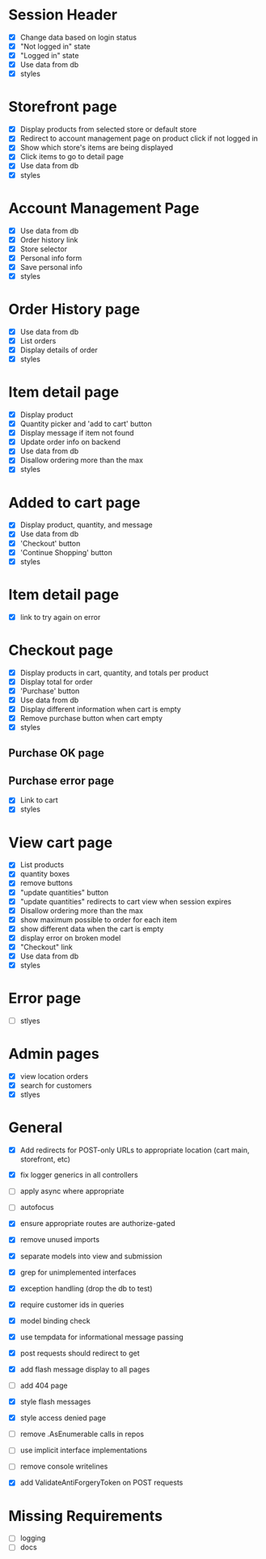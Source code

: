 # Session Header
- [X] Change data based on login status
- [X] "Not logged in" state
- [X] "Logged in" state
- [X] Use data from db
- [X] styles

# Storefront page
- [X] Display products from selected store or default store
- [X] Redirect to account management page on product click if not logged in
- [X] Show which store's items are being displayed
- [X] Click items to go to detail page
- [X] Use data from db
- [X] styles

# Account Management Page
- [X] Use data from db
- [X] Order history link
- [X] Store selector
- [X] Personal info form
- [X] Save personal info
- [X] styles

# Order History page
- [X] Use data from db
- [X] List orders
- [X] Display details of order
- [X] styles

# Item detail page
- [X] Display product
- [X] Quantity picker and 'add to cart' button
- [X] Display message if item not found
- [X] Update order info on backend
- [X] Use data from db
- [X] Disallow ordering more than the max
- [X] styles

# Added to cart page
- [X] Display product, quantity, and message
- [X] Use data from db
- [X] 'Checkout' button
- [X] 'Continue Shopping' button
- [X] styles

# Item detail page
- [X] link to try again on error

# Checkout page
- [X] Display products in cart, quantity, and totals per product
- [X] Display total for order
- [X] 'Purchase' button
- [X] Use data from db
- [X] Display different information when cart is empty
- [X] Remove purchase button when cart empty
- [X] styles

## Purchase OK page
## Purchase error page
- [X] Link to cart
- [X] styles

# View cart page
- [X] List products
- [X] quantity boxes
- [X] remove buttons
- [X] "update quantities" button
- [X] "update quantities" redirects to cart view when session expires
- [X] Disallow ordering more than the max
- [X] show maximum possible to order for each item
- [X] show different data when the cart is empty
- [X] display error on broken model
- [X] "Checkout" link
- [X] Use data from db
- [X] styles

# Error page
- [ ] stlyes

# Admin pages
- [X] view location orders
- [X] search for customers
- [X] stlyes

# General
- [X] Add redirects for POST-only URLs to appropriate location (cart main, storefront, etc)
- [X] fix logger generics in all controllers
- [ ] apply async where appropriate
- [ ] autofocus
- [X] ensure appropriate routes are authorize-gated
- [X] remove unused imports
- [X] separate models into view and submission
- [X] grep for unimplemented interfaces
- [X] exception handling (drop the db to test)
- [X] require customer ids in queries
- [X] model binding check
- [X] use tempdata for informational message passing
- [X] post requests should redirect to get
- [X] add flash message display to all pages
- [ ] add 404 page
- [X] style flash messages
- [X] style access denied page
- [ ] remove .AsEnumerable calls in repos
- [ ] use implicit interface implementations
- [ ] remove console writelines
- [X] add ValidateAntiForgeryToken on POST requests


# Missing Requirements
- [ ] logging
- [ ] docs
